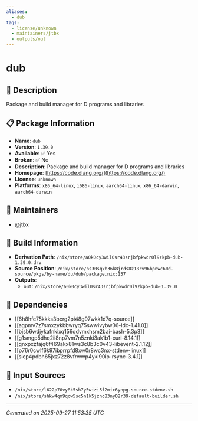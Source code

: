 ```yaml
---
aliases:
  - dub
tags:
  - license/unknown
  - maintainers/jtbx
  - outputs/out
---
```


# dub

## 📝 Description

Package and build manager for D programs and libraries

## 📋 Package Information

- **Name**: `dub`
- **Version**: `1.39.0`
- **Available**: ✅ Yes
- **Broken**: ✅ No
- **Description**: Package and build manager for D programs and libraries
- **Homepage**: [https://code.dlang.org/](https://code.dlang.org/)
- **License**: `unknown`
- **Platforms**: `x86_64-linux`, `i686-linux`, `aarch64-linux`, `x86_64-darwin`, `aarch64-darwin`
## 👥 Maintainers

- @jtbx


## 🔧 Build Information

- **Derivation Path**: `/nix/store/a0k0cy3wil0sr43srjbfpkwdr0l9zkpb-dub-1.39.0.drv`
- **Source Position**: `/nix/store/ns30sqxb36k8jrds8z18rv96bpnwc60d-source/pkgs/by-name/du/dub/package.nix:157`
- **Outputs**:
  - `out`:  `/nix/store/a0k0cy3wil0sr43srjbfpkwdr0l9zkpb-dub-1.39.0`

## 🔗 Dependencies

- [[6h8hfc75kkks3bcrg2pi48g97wkk1d7q-source]]
- [[agpmv7z7smxzykbbwryq75swwivybw36-ldc-1.41.0]]
- [[bjsb6wdjykafnkixq156qdvmxhsm2bai-bash-5.3p3]]
- [[g1smgp5dhq2ii8np7vm7n5znki3ak1b1-curl-8.14.1]]
- [[gnxpxzfajq6f469akx81ws3c8b3c0v43-libevent-2.1.12]]
- [[p76r0cwlf6k97ibprrpfd8xw0r8wc3nx-stdenv-linux]]
- [[slcp4pdbh65jxz72z8vfrwwp4yki90ip-rsync-3.4.1]]

## 📁 Input Sources

- `/nix/store/l622p70vy8k5sh7y5wizi5f2mic6ynpg-source-stdenv.sh`
- `/nix/store/shkw4qm9qcw5sc5n1k5jznc83ny02r39-default-builder.sh`

---
*Generated on 2025-09-27 11:53:35 UTC*
